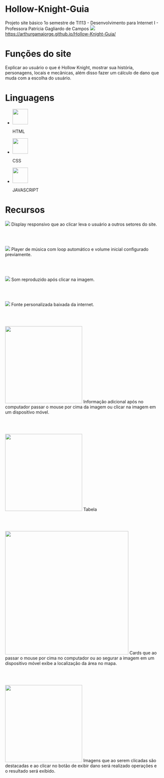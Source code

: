 # Hollow-Knight-Guia
Projeto site básico 1o semestre de TI113 - Desenvolvimento para Internet I  - Professora Patrícia Gagliardo de Campos
<img src="https://user-images.githubusercontent.com/129080603/230702037-d23e094e-8ede-407b-95d9-f432f31aac2e.png">
https://arthurgamajorge.github.io/Hollow-Knight-Guia/


<h1>Funções do site</h1>
Explicar ao usuário o que é Hollow Knight, mostrar sua história, personagens, locais e mecânicas, além disso fazer um cálculo de dano que muda com a escolha do usuário.

<h1>Linguagens</h1>

<ul>
  <li>
    <img src="https://upload.wikimedia.org/wikipedia/commons/thumb/6/61/HTML5_logo_and_wordmark.svg/640px-HTML5_logo_and_wordmark.svg.png" width="50" height="50">
    <p> HTML </p>
  </li>
  
  <li>
    <img src="https://user-images.githubusercontent.com/129080603/230703149-ca29f32a-bd50-4cf7-bb19-b5a847af38a5.png" width="50" height="50">
    <p> CSS </p>
  </li>
  
  <li>
    <img src="https://user-images.githubusercontent.com/129080603/230703096-eea591f0-4782-466b-9cc3-f5137e53f43f.png" width="50" height="50">
    <p> JAVASCRIPT </p>
  </li>
</ul>
  

<h1>Recursos</h1>
<img src="https://user-images.githubusercontent.com/129080603/230701158-dc242247-b06f-4a6e-9004-59e52e1c299f.png">
Display responsivo que ao clicar leva o usuário a outros setores do site.

<br><br>

<img src="https://user-images.githubusercontent.com/129080603/230701231-791c1641-9390-46df-97f9-72260bdd5121.png">
Player de música com loop automático e volume inicial configurado previamente.

<br><br>

<img src="https://user-images.githubusercontent.com/129080603/230701307-8febfab8-ff80-463f-a110-16aa4611005c.png">
Som reproduzido após clicar na imagem.

<br><br>

<img src="https://user-images.githubusercontent.com/129080603/230701374-8eb31255-66e8-4de8-93c5-283020de282c.png">
Fonte personalizada baixada da internet.

<br><br>

<img src="https://user-images.githubusercontent.com/129080603/230701417-cc609ee9-9280-4005-9c1b-6f4400eaca24.png" height="250">
Informação adicional após no computador passar o mouse por cima da imagem ou clicar na imagem em um dispositivo móvel.

<br><br>

<img src="https://user-images.githubusercontent.com/129080603/230701858-944531e1-4927-4b97-8f40-30960cbd65a9.png" height="250">
Tabela

<br><br>

<img src="https://user-images.githubusercontent.com/129080603/230701685-5a931702-7f3d-45bf-af85-b76dcdba9a91.png" width="400">
Cards que ao passar o mouse por cima no computador ou ao segurar a imagem em um dispositivo móvel exibe a localização da área no mapa.

<br><br>

<img src="https://user-images.githubusercontent.com/129080603/230701745-e5e7ff2c-ee63-4388-8818-48bede327484.png" height="250">
Imagens que ao serem clicadas são destacadas e ao clicar no botão de exibir dano será realizado operações e o resultado será exibido.
